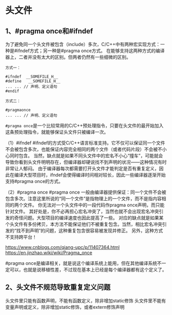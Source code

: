 # 头文件

## 1、#pragma once和#ifndef
为了避免同一个头文件被包含（include）多次，C/C++中有两种宏实现方式：一种是#ifndef方式；另一种是#pragma once方式。
在能够支持这两种方式的编译器上，二者并没有太大的区别。但两者仍然有一些细微的区别。
```
方式一：

#ifndef  __SOMEFILE_H__
#define   __SOMEFILE_H__
... ... // 声明、定义语句
#endif

方式二：

#pragmaonce
... ... // 声明、定义语句
```

`#pragma once`是一个比较常用的C/C++预处理指令，只要在头文件的最开始加入这条预处理指令，就能够保证头文件只被编译一次。

（1）#ifndef
#ifndef的方式受C/C++语言标准支持。它不仅可以保证同一个文件不会被包含多次，也能保证内容完全相同的两个文件（或者代码片段）不会被不小心同时包含。
当然，缺点就是如果不同头文件中的宏名不小心“撞车”，可能就会导致你看到头文件明明存在，但编译器却硬说找不到声明的状况——这种情况有时非常让人郁闷。
由于编译器每次都需要打开头文件才能判定是否有重复定义，因此在编译大型项目时，ifndef会使得编译时间相对较长，因此一些编译器逐渐开始支持#pragma once的方式。

（2）#pragma once
#pragma once 一般由编译器提供保证：同一个文件不会被包含多次。注意这里所说的“同一个文件”是指物理上的一个文件，而不是指内容相同的两个文件。
你无法对一个头文件中的一段代码作pragma once声明，而只能针对文件。
其好处是，你不必再担心宏名冲突了，当然也就不会出现宏名冲突引发的奇怪问题。大型项目的编译速度也因此提高了一些。
对应的缺点就是如果某个头文件有多份拷贝，本方法不能保证他们不被重复包含。当然，相比宏名冲突引发的“找不到声明”的问题，这种重复包含很容易被发现并修正。
另外，这种方式不支持跨平台！

https://www.cnblogs.com/qiang-upc/p/11407364.html
https://en.jinzhao.wiki/wiki/Pragma_once

#pragma once是编译相关，就是说这个编译系统上能用，但在其他编译系统不一定可以，也就是说移植性差，不过现在基本上已经是每个编译器都有这个定义了。

## 2、头文件不规范导致重复定义问题
头文件里只能有函数声明，不能有函数定义，除非增加static修饰
头文件里不能有变量声明或定义，除非增加static修饰，或者extern修饰声明








